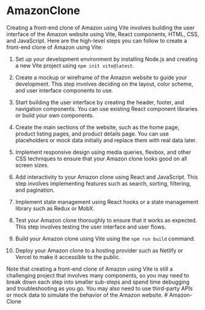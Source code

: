 # AmazonClone

Creating a front-end clone of Amazon using Vite involves building the user interface of the Amazon website using Vite, React components, HTML, CSS, and JavaScript. Here are the high-level steps you can follow to create a front-end clone of Amazon using Vite:

1. Set up your development environment by installing Node.js and creating a new Vite project using `npm init vite@latest`.

2. Create a mockup or wireframe of the Amazon website to guide your development. This step involves deciding on the layout, color scheme, and user interface components to use.

3. Start building the user interface by creating the header, footer, and navigation components. You can use existing React component libraries or build your own components.

4. Create the main sections of the website, such as the home page, product listing pages, and product details page. You can use placeholders or mock data initially and replace them with real data later.

5. Implement responsive design using media queries, flexbox, and other CSS techniques to ensure that your Amazon clone looks good on all screen sizes.

6. Add interactivity to your Amazon clone using React and JavaScript. This step involves implementing features such as search, sorting, filtering, and pagination.

7. Implement state management using React hooks or a state management library such as Redux or MobX.

8. Test your Amazon clone thoroughly to ensure that it works as expected. This step involves testing the user interface and user flows.

9. Build your Amazon clone using Vite using the `npm run build` command.

10. Deploy your Amazon clone to a hosting provider such as Netlify or Vercel to make it accessible to the public.

Note that creating a front-end clone of Amazon using Vite is still a challenging project that involves many components, so you may need to break down each step into smaller sub-steps and spend time debugging and troubleshooting as you go. You may also need to use third-party APIs or mock data to simulate the behavior of the Amazon website.
#   A m a z o n - C l o n e  
 